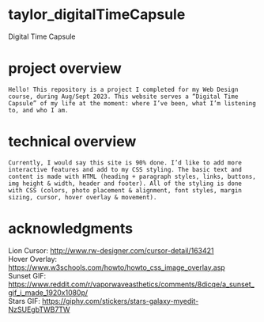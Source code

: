 # taylor_digitalTimeCapsule
 Digital Time Capsule 
# project overview
    Hello! This repository is a project I completed for my Web Design course, during Aug/Sept 2023. This website serves a “Digital Time Capsule” of my life at the moment: where I’ve been, what I’m listening to, and who I am. 
# technical overview 
    Currently, I would say this site is 90% done. I’d like to add more interactive features and add to my CSS styling. The basic text and content is made with HTML (heading + paragraph styles, links, buttons, img height & width, header and footer). All of the styling is done with CSS (colors, photo placement & alignment, font styles, margin sizing, cursor, hover overlay & movement). 
# acknowledgments
   Lion Cursor: http://www.rw-designer.com/cursor-detail/163421
   <br>
   Hover Overlay: https://www.w3schools.com/howto/howto_css_image_overlay.asp
   <br>
   Sunset GIF: https://www.reddit.com/r/vaporwaveasthetics/comments/8dicqe/a_sunset_gif_i_made_1920x1080p/
   <br>
   Stars GIF: https://giphy.com/stickers/stars-galaxy-myedit-NzSUEgbTWB7TW
